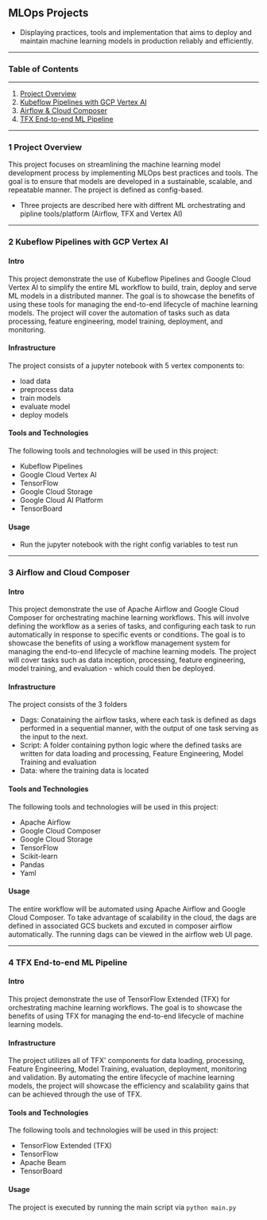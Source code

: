 ## MLOps Projects
- Displaying practices, tools and implementation that aims to deploy and maintain machine learning models in production reliably and efficiently. 
***


### Table of Contents
***
1. [Project Overview](#1-project-overview)
2. [Kubeflow Pipelines with GCP Vertex AI](#2-kubeflow-pipelines-with-gcp-vertex-ai)
3. [Airflow & Cloud Composer](#3-airflow-and-cloud-composer)
4. [TFX End-to-end ML Pipeline](#4-tfx-end-to-end-ml-pipeline)

***
### 1 Project Overview

This project focuses on streamlining the machine learning model development process by implementing MLOps best practices and tools. The goal is to ensure that models are developed in a sustainable, scalable, and repeatable manner. The project is defined as config-based.

- Three projects are described here with diffrent ML orchestrating and pipline tools/platform (Airflow, TFX and Vertex AI)

***
### 2 Kubeflow Pipelines with GCP Vertex AI
#### Intro
This project demonstrate the use of Kubeflow Pipelines and Google Cloud Vertex AI to simplify the entire ML workflow to build, train, deploy and serve ML models in a distributed manner. The goal is to showcase the benefits of using these tools for managing the end-to-end lifecycle of machine learning models. The project will cover the automation of tasks such as data processing, feature engineering, model training, deployment, and monitoring.

#### Infrastructure
The project consists of a jupyter notebook with 5 vertex components to:
- load data
- preprocess data
- train models
- evaluate model
- deploy models

#### Tools and Technologies
The following tools and technologies will be used in this project:
- Kubeflow Pipelines
- Google Cloud Vertex AI
- TensorFlow
- Google Cloud Storage
- Google Cloud AI Platform
- TensorBoard

#### Usage
- Run the jupyter notebook with the right config variables to test run

***
### 3 Airflow and Cloud Composer
#### Intro
This project demonstrate the use of Apache Airflow and Google Cloud Composer for orchestrating machine learning workflows. This will involve defining the workflow as a series of tasks, and configuring each task to run automatically in response to specific events or conditions. The goal is to showcase the benefits of using a workflow management system for managing the end-to-end lifecycle of machine learning models. The project will cover tasks such as data inception, processing, feature engineering, model training, and evaluation - which could then be deployed.

#### Infrastructure
The project consists of the 3 folders
- Dags: Conataining the airflow tasks, where each task is defined as dags performed in a sequential manner, with the output of one task serving as the input to the next.
- Script: A folder containing python logic where the defined tasks are written for data loading and processing, Feature Engineering, Model Training and evaluation
- Data: where the training data is located

#### Tools and Technologies
The following tools and technologies will be used in this project:
- Apache Airflow
- Google Cloud Composer
- Google Cloud Storage
- TensorFlow
- Scikit-learn
- Pandas
- Yaml

#### Usage
The entire workflow will be automated using Apache Airflow and Google Cloud Composer. To take advantage of scalability in the cloud, the dags are defined in associated GCS buckets and excuted in composer airflow automatically. The running dags can be viewed in the airflow web UI page.

<!-- ![images1](2-Airflow/images/dag_img_2.png) -->

***
### 4 TFX End-to-end ML Pipeline
#### Intro
This project demonstrate the use of TensorFlow Extended (TFX) for orchestrating machine learning workflows. The goal is to showcase the benefits of using TFX for managing the end-to-end lifecycle of machine learning models.


#### Infrastructure

The project utilizes all of TFX' components for data loading, processing, Feature Engineering, Model Training, evaluation, deployment, monitoring and validation. By automating the entire lifecycle of machine learning models, the project will showcase the efficiency and scalability gains that can be achieved through the use of TFX.


#### Tools and Technologies
The following tools and technologies will be used in this project:
- TensorFlow Extended (TFX)
- TensorFlow
- Apache Beam
- TensorBoard

#### Usage
The project is executed by running the main script via `python main.py` 
